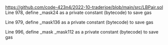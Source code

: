 https://github.com/code-423n4/2022-10-traderjoe/blob/main/src/LBPair.sol
Line 978, define _mask24 as a private constant (bytecode) to save gas

Line 979, define _mask136 as a private constant (bytecode) to save gas

Line 996, define _mask _mask112 as a private constant (bytecode) to save gas